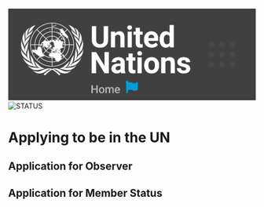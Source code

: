 [![Return Home](https://github.com/UnitedNations-RBX/Global-Communications/blob/master/Assets/Wiki/UN_HomeButton.png?size=20)](https://github.com/UnitedNations-RBX/Global-Communications/wiki)
![STATUS](https://img.shields.io/badge/Status-BYPASS-brightgreen?style=for-the-badge)

# Applying to be in the UN

## Application for Observer


## Application for Member Status
